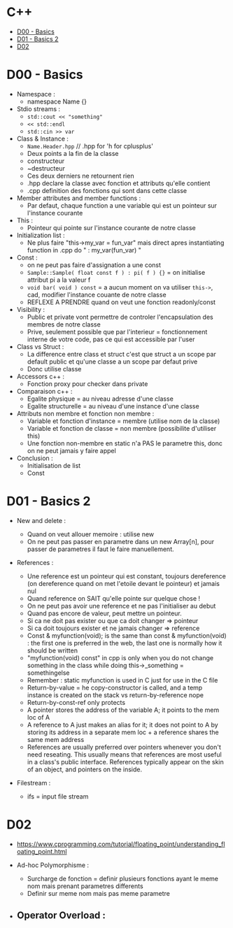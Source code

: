 # C++

<!-- vim-markdown-toc GFM -->

* [D00 - Basics](#d00---basics)
* [D01 - Basics 2](#d01---basics-2)
* [D02](#d02)

<!-- vim-markdown-toc -->

# D00 - Basics

- Namespace :
	- namespace Name {}
- Stdio streams :
	- `std::cout << "something"`
	- `<< std::endl`
	- `std::cin >> var`
- Class & Instance :
	- `Name.Header.hpp` // .hpp for 'h for cplusplus'
	- Deux points a la fin de la classe
	- constructeur
	- ~destructeur
	- Ces deux derniers ne retournent rien
	- .hpp declare la classe avec fonction et attributs qu'elle contient
	- .cpp definition des fonctions qui sont dans cette classe
- Member attributes and member functions :
	- Par defaut, chaque function a une variable qui est un pointeur sur
	  l'instance courante
- This :
	- Pointeur qui pointe sur l'instance courante de notre classe
- Initialization list :
	- Ne plus faire "this->my_var = fun_var" mais direct apres instantiating
	  function in .cpp do " : my_var(fun_var) "
- Const :
	-  on ne peut pas faire d'assignation a une const
	- `Sample::Sample( float const f ) : pi( f ) {}` = on initialise attribut pi a
	  la valeur f
	- `void bar( void ) const` = a aucun moment on va utiliser `this->`, cad,
	  modifier l'instance couante de notre classe
	- REFLEXE A PRENDRE quand on veut une fonction readonly/const
- Visibility :
	- Public et private vont permettre de controler l'encapsulation des membres
	  de notre classe
	- Prive, seulement possible que par l'interieur = fonctionnement interne de
	  votre code, pas ce qui est accessible par l'user
- Class vs Struct :
	- La difference entre class et struct c'est que struct a un scope par
	  default public et qu'une classe a un scope par defaut prive
	- Donc utilise classe
- Accessors c++ :
	- Fonction proxy pour checker dans private
- Comparaison c++ :
	- Egalite physique = au niveau adresse d'une classe
	- Egalite structurelle = au niveau d'une instance d'une classe
- Attributs non membre et fonction non membre :
	- Variable et fonction d'instance = membre (utilise nom de la classe)
	- Variable et fonction de classe = non membre (possibilite d'utiliser this)
	- Une fonction non-membre en static n'a PAS le parametre this, donc on ne
	  peut jamais y faire appel
- Conclusion :
	- Initialisation de list
	- Const

# D01 - Basics 2

- New and delete :
	- Quand on veut allouer memoire : utilise new
	- On ne peut pas passer en parametre dans un new Array[n], pour passer de parametres il faut le faire manuellement.

- References :
	- Une reference est un pointeur qui est constant, toujours dereference (on dereference quand on met l'etoile devant le pointeur) et jamais nul
	- Quand reference on SAIT qu'elle pointe sur quelque chose !
	- On ne peut pas avoir une reference et ne pas l'initialiser au debut
	- Quand pas encore de valeur, peut mettre un pointeur.
	- Si ca ne doit pas exister ou que ca doit changer => pointeur
	- Si ca doit toujours exister et ne jamais changer => reference
	- Const <type>& myfunction(void); is the same than <type> const & myfunction(void) : the first one is preferred in the web, the last one is normally how it should be written
	- "myfunction(void) const" in cpp is only when you do not change something in the class while doing this->_something = somethingelse
	- Remember : static myfunction is used in C just for use in the C file
	- Return-by-value = he copy-constructor is called, and a temp instance is created on the stack vs return-by-reference nope
	- Return-by-const-ref only protects
	- A pointer stores the address of the variable A; it points to the mem loc of A
	- A reference to A just makes an alias for it; it does not point to A by storing its address in a separate mem loc + a reference shares the same mem address
	- References are usually preferred over pointers whenever you don't need reseating. This usually means that references are most useful in a class's public interface. References typically appear on the skin of an object, and pointers on the inside.

- Filestream :
	- ifs = input file stream

# D02

- https://www.cprogramming.com/tutorial/floating_point/understanding_floating_point.html
- Ad-hoc Polymorphisme :
	- Surcharge de fonction = definir plusieurs fonctions ayant le meme nom mais prenant parametres differents
	- Definir sur meme nom mais pas meme parametre

- Operator Overload :
	-  
